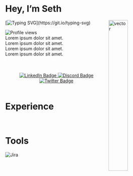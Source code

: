 # Hey, I’m Seth
<img src="https://media.tenor.com/ZwiXDI5sKe0AAAAC/lain-serial-experiments-lain.gif" width="35%" alt="vector" align="right"> 

[![Typing SVG](https://readme-typing-svg.herokuapp.com?font=Montserrat&color=blue&vCenter=true&lines=QA+Tester+🖥️;Gamer+🎮;Coder+💻;)](https://git.io/typing-svg)

<img src="https://komarev.com/ghpvc/?username=SethViloria&color=blueviolet" alt="Profile views"/>
<div align = "left">
   Lorem ipsum dolor sit amet.<br>
   Lorem ipsum dolor sit amet.<br>
   Lorem ipsum dolor sit amet.<br>
   Lorem ipsum dolor sit amet.<br>

  </div>

<br>
<br>
<br>

<div id="badges" align = "center">

  <a href="https://www.linkedin.com/in/sethbreyanneviloria/">
    <img src="https://img.shields.io/badge/LinkedIn-0072b1?style=for-the-badge&logo=linkedin&logoColor=white" alt="LinkedIn Badge"/>
  </a>
  <a href="https://discord.com">
    <img src="https://img.shields.io/badge/Discord-7289DA?style=for-the-badge&logo=Discord&logoColor=white" alt="Discord Badge"/>
  </a>
  <a href="https://twitter.com">
    <img src="https://img.shields.io/badge/Twitter-1DA1F2?style=for-the-badge&logo=twitter&logoColor=white" alt="Twitter Badge"/>
  </a>
  
</div>

<br>

# Experience
<br>

# Tools

![Jira](https://img.shields.io/badge/Jira-0052CC?style=for-the-badge&logo=Jira&logoColor=white)
